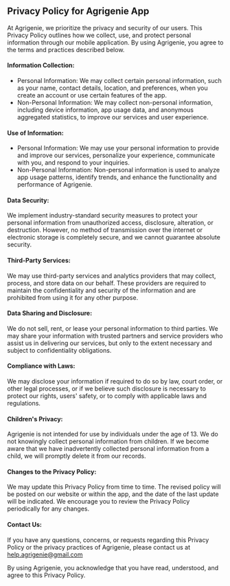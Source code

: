
## Privacy Policy for Agrigenie App


At Agrigenie, we prioritize the privacy and security of our users. This Privacy Policy outlines how we collect, use, and protect personal information through our mobile application. By using Agrigenie, you agree to the terms and practices described below.

#### Information Collection:
- Personal Information: We may collect certain personal information, such as your name, contact details, location, and preferences, when you create an account or use certain features of the app.
- Non-Personal Information: We may collect non-personal information, including device information, app usage data, and anonymous aggregated statistics, to improve our services and user experience.

#### Use of Information:
- Personal Information: We may use your personal information to provide and improve our services, personalize your experience, communicate with you, and respond to your inquiries.
- Non-Personal Information: Non-personal information is used to analyze app usage patterns, identify trends, and enhance the functionality and performance of Agrigenie.

#### Data Security:
We implement industry-standard security measures to protect your personal information from unauthorized access, disclosure, alteration, or destruction. However, no method of transmission over the internet or electronic storage is completely secure, and we cannot guarantee absolute security.

#### Third-Party Services:
We may use third-party services and analytics providers that may collect, process, and store data on our behalf. These providers are required to maintain the confidentiality and security of the information and are prohibited from using it for any other purpose.

#### Data Sharing and Disclosure:
We do not sell, rent, or lease your personal information to third parties. We may share your information with trusted partners and service providers who assist us in delivering our services, but only to the extent necessary and subject to confidentiality obligations.

#### Compliance with Laws:
We may disclose your information if required to do so by law, court order, or other legal processes, or if we believe such disclosure is necessary to protect our rights, users' safety, or to comply with applicable laws and regulations.

#### Children's Privacy:
Agrigenie is not intended for use by individuals under the age of 13. We do not knowingly collect personal information from children. If we become aware that we have inadvertently collected personal information from a child, we will promptly delete it from our records.

#### Changes to the Privacy Policy:
We may update this Privacy Policy from time to time. The revised policy will be posted on our website or within the app, and the date of the last update will be indicated. We encourage you to review the Privacy Policy periodically for any changes.

#### Contact Us:
If you have any questions, concerns, or requests regarding this Privacy Policy or the privacy practices of Agrigenie, please contact us at help.agrigenie@gmail.com

By using Agrigenie, you acknowledge that you have read, understood, and agree to this Privacy Policy.